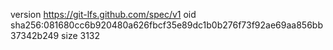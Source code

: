 version https://git-lfs.github.com/spec/v1
oid sha256:081680cc6b920480a626fbcf35e89dc1b0b276f73f92ae69aa856bb37342b249
size 3132
